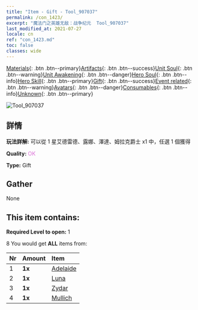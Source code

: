 ```yaml
---
title: "Item - Gift - Tool_907037"
permalink: /con_1423/
excerpt: "魔法门之英雄无敌：战争纪元  Tool_907037"
last_modified_at: 2021-07-27
locale: cn
ref: "con_1423.md"
toc: false
classes: wide
---
```

 [Materials](/ItemsCN/){: .btn .btn--primary}[Artifacts](/ItemsCN/Artifacts/){: .btn .btn--success}[Unit Soul](/ItemsCN/UnitSoul/){: .btn .btn--warning}[Unit Awakening](/ItemsCN/UnitAwakening/){: .btn .btn--danger}[Hero Soul](/ItemsCN/HeroSoul/){: .btn .btn--info}[Hero Skill](/ItemsCN/HeroSkill/){: .btn .btn--primary}[Gift](/ItemsCN/Gift/){: .btn .btn--success}[Event related](/ItemsCN/Events/){: .btn .btn--warning}[Avatars](/ItemsCN/Avatars/){: .btn .btn--danger}[Consumables](/ItemsCN/Consumables/){: .btn .btn--info}[Unknown](/ItemsCN/Unknown/){: .btn .btn--primary}

 ![Tool_907037](/images/t/i_907037.png)

## 詳情
 **玩法詳解:** 可以從 1 星艾德雷德、露娜、澤達、姆拉克爵士 x1 中，任選 1 個獲得

 **Quality:** <span style="color: #DA70D6">OK</span>

 **Type:** Gift

## Gather

  None

## This item contains:

 **Required Level to open:** 1

 8 You would get **ALL** items  from:

  | Nr | Amount |     Item    |
  |:---|:-------|:------------|
  | 1 |  **1x** | [Adelaide](/heroes/艾德雷德/) |  | 
  | 2 |  **1x** | [Luna](/heroes/露娜/) |  | 
  | 3 |  **1x** | [Zydar](/heroes/澤達/) |  | 
  | 4 |  **1x** | [Mullich](/heroes/姆拉克/) |  | 
